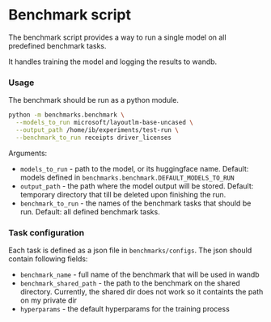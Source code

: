 # Benchmark script

The benchmark script provides a way to run a single model on all predefined benchmark tasks. 

It handles training the model and logging the results to wandb.

### Usage

The benchmark should be run as a python module.

```bash
python -m benchmarks.benchmark \
  --models_to_run microsoft/layoutlm-base-uncased \
  --output_path /home/ib/experiments/test-run \
  --benchmark_to_run receipts driver_licenses
```

Arguments:
* `models_to_run` - path to the model, or its huggingface name. Default: models defined in `benchmarks.benchmark.DEFAULT_MODELS_TO_RUN`
* `output_path` - the path where the model output will be stored. Default: temporary directory that till be deleted upon finishing the run.
* `benchmark_to_run` - the names of the benchmark tasks that should be run. Default: all defined benchmark tasks.

### Task configuration

Each task is defined as a json file in `benchmarks/configs`. The json should contain following fields:
* `benchmark_name` - full name of the benchmark that will be used in wandb
* `benchmark_shared_path` - the path to the benchmark on the shared directory. Currently, the shared dir does not work so it containts the path on my private dir
* `hyperparams` - the default hyperparams for the training process